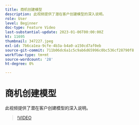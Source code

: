 ```yaml
---
title: 商机创建模型
description: 此视频提供了潜在客户创建模型的深入说明。
role: User
level: Beginner
doc-type: Feature Video
last-substantial-update: 2023-01-06T00:00:00Z
kt: 11695
thumbnail: 347227.jpeg
exl-id: 7b6ca1ea-9cfe-4b3a-b4a0-a150cd7af0eb
source-git-commit: 711b06dc6a1c5c9ab6d65996c0bc536cf28790f8
workflow-type: tm+mt
source-wordcount: '28'
ht-degree: 0%

---
```


# 商机创建模型

此视频提供了潜在客户创建模型的深入说明。

>[!VIDEO](https://video.tv.adobe.com/v/347227/?quality=12&learn=on)
